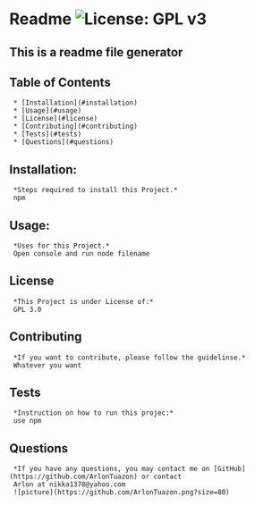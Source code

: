 # Readme ![License: GPL v3](https://img.shields.io/badge/License-GPLv3-blue.svg)

  ## This is a readme file generator

  ## Table of Contents
     * [Installation](#installation)
     * [Usage](#usage)
     * [License](#license)
     * [Contributing](#contributing)
     * [Tests](#tests)
     * [Questions](#questions)
     
  ## Installation:
     *Steps required to install this Project.*
     npm

  ## Usage:
     *Uses for this Project.*
     Open console and run node filename

  ## License
     *This Project is under License of:*
     GPL 3.0

  ## Contributing
     *If you want to contribute, please follow the guidelinse.*
     Whatever you want
  
  ## Tests
     *Instruction on how to run this projec:*
     use npm   

  ## Questions
     *If you have any questions, you may contact me on [GitHub](https://github.com/ArlonTuazon) or contact 
     Arlon at nikka1378@yahoo.com
     ![picture](https://github.com/ArlonTuazon.png?size=80)   

